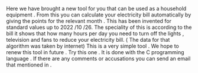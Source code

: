 Here we have brought  a new tool for you that can be used as a household equipment  . From this you can calculate your electricity bill automatically by giving the points for the relevant month . This has been invented  for standard values up to 2022 /10 /26. The speciality of this is according to the bill it shows that how many hours per day you need to turn off the lights , television  and fans to reduce your electricity bill. ( The data for that algorithm was taken by internet)  This is a very simple tool . We hope to renew  this tool in future . Try this one . It is done with the C programming language  . If there are any comments or accusations you can send an email that mentioned in .
